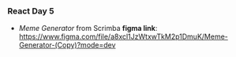 ### React Day 5
- _Meme Generator_ from Scrimba __figma link__: https://www.figma.com/file/a8xcl1JzWtxwTkM2p1DmuK/Meme-Generator-(Copy)?mode=dev